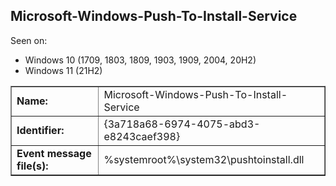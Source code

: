 ## Microsoft-Windows-Push-To-Install-Service

Seen on:
* Windows 10 (1709, 1803, 1809, 1903, 1909, 2004, 20H2)
* Windows 11 (21H2)

<table border="1" class="docutils">
  <tbody>
    <tr>
      <td><b>Name:</b></td>
      <td>Microsoft-Windows-Push-To-Install-Service</td>
    </tr>
    <tr>
      <td><b>Identifier:</b></td>
      <td>{3a718a68-6974-4075-abd3-e8243caef398}</td>
    </tr>
    <tr>
      <td><b>Event message file(s):</b></td>
      <td>%systemroot%\system32\pushtoinstall.dll</td>
    </tr>
  </tbody>
</table>

&nbsp;


